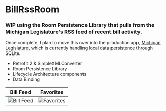 # BillRssRoom
### WIP using the Room Persistence Library that pulls from the Michigan Legislature's RSS feed of recent bill activity.

Once complete, I plan to move this over into the production app, [Michigan Legislature](https://play.google.com/store/apps/details?id=mi.michigan.josh.michiganlegislature&hl=en), which is currently handling local data persistence through SQLite.

* Retrofit 2 & SimpleXMLConverter
* Room Persistence Library
* Lifecycle Architecture components
* Data Binding

Bill Feed | Favorites
---- | ----
![Bill Feed](https://i.imgur.com/bKYUtiE.png?1) | ![Favorites](https://i.imgur.com/Ydu20wX.png?1)

